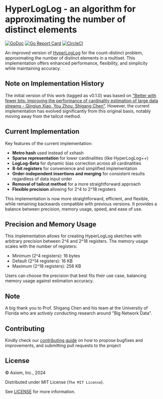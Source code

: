 # HyperLogLog - an algorithm for approximating the number of distinct elements

[![GoDoc](https://godoc.org/github.com/axiomhq/hyperloglog?status.svg)](https://godoc.org/github.com/axiomhq/hyperloglog) [![Go Report Card](https://goreportcard.com/badge/github.com/axiomhq/hyperloglog)](https://goreportcard.com/report/github.com/axiomhq/hyperloglog) [![CircleCI](https://circleci.com/gh/axiomhq/hyperloglog/tree/master.svg?style=svg)](https://circleci.com/gh/axiomhq/hyperloglog/tree/master)

An improved version of [HyperLogLog](https://en.wikipedia.org/wiki/HyperLogLog) for the count-distinct problem, approximating the number of distinct elements in a multiset. This implementation offers enhanced performance, flexibility, and simplicity while maintaining accuracy.

## Note on Implementation History

The initial version of this work (tagged as v0.1.0) was based on ["Better with fewer bits: Improving the performance of cardinality estimation of large data streams - Qingjun Xiao, You Zhou, Shigang Chen"](http://cse.seu.edu.cn/PersonalPage/csqjxiao/csqjxiao_files/papers/INFOCOM17.pdf). However, the current implementation has evolved significantly from this original basis, notably moving away from the tailcut method.

## Current Implementation

Key features of the current implementation:
* **Metro hash** used instead of xxhash
* **Sparse representation** for lower cardinalities (like HyperLogLog++)
* **LogLog-Beta** for dynamic bias correction across all cardinalities
* **8-bit registers** for convenience and simplified implementation
* **Order-independent insertions and merging** for consistent results regardless of data input order
* **Removal of tailcut method** for a more straightforward approach
* **Flexible precision** allowing for 2^4 to 2^18 registers

This implementation is now more straightforward, efficient, and flexible, while remaining backwards compatible with previous versions. It provides a balance between precision, memory usage, speed, and ease of use.

## Precision and Memory Usage

This implementation allows for creating HyperLogLog sketches with arbitrary precision between 2^4 and 2^18 registers. The memory usage scales with the number of registers:

* Minimum (2^4 registers): 16 bytes
* Default (2^14 registers): 16 KB
* Maximum (2^18 registers): 256 KB

Users can choose the precision that best fits their use case, balancing memory usage against estimation accuracy.

## Note
A big thank you to Prof. Shigang Chen and his team at the University of Florida who are actively conducting research around "Big Network Data".

## Contributing

Kindly check our [contributing guide](https://github.com/axiomhq/hyperloglog/blob/main/Contributing.md) on how to propose bugfixes and improvements, and submitting pull requests to the project

## License

&copy; Axiom, Inc., 2024

Distributed under MIT License (`The MIT License`).

See [LICENSE](LICENSE) for more information.
